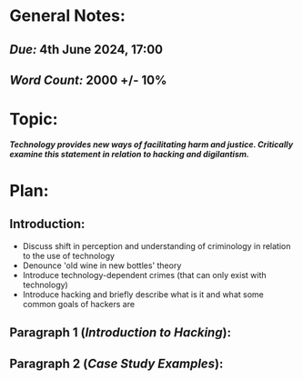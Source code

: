 # General Notes:
## *Due:* 4th June 2024, 17:00
## *Word Count:* 2000 +/- 10%


# Topic:
***Technology provides new ways of facilitating harm and justice. Critically examine this statement in relation to hacking and digilantism.***
# Plan:


## Introduction:
- Discuss shift in perception and understanding of criminology in relation to the use of technology
- Denounce 'old wine in new bottles' theory
- Introduce technology-dependent crimes (that can only exist with technology)
- Introduce hacking and briefly describe what is it and what some common goals of hackers are
## Paragraph 1 (*Introduction to Hacking*):
## Paragraph 2 (*Case Study Examples*):